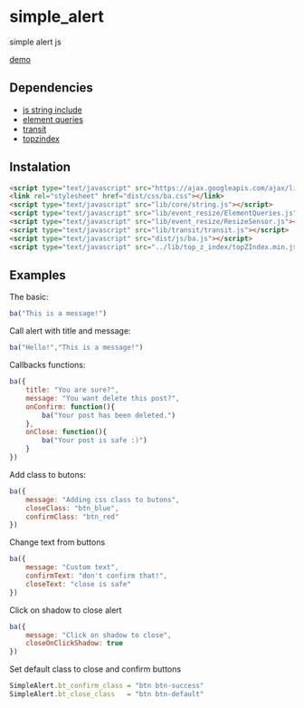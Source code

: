 # simple_alert

simple alert js

[demo](https://dev.thiago.pro/posts/2)

Dependencies
------------
- [js string include](https://dev.thiago.pro/js-string-include)
- [element queries](https://github.com/marcj/css-element-queries)
- [transit](http://ricostacruz.com/jquery.transit/)
- [topzindex](https://code.google.com/p/topzindex/)

Instalation
-----------

```html
<script type="text/javascript" src="https://ajax.googleapis.com/ajax/libs/jquery/2.1.3/jquery.min.js"></script>
<link rel="stylesheet" href="dist/css/ba.css"></link>
<script type="text/javascript" src="lib/core/string.js"></script>
<script type="text/javascript" src="lib/event_resize/ElementQueries.js"></script>
<script type="text/javascript" src="lib/event_resize/ResizeSensor.js"></script>
<script type="text/javascript" src="lib/transit/transit.js"></script>
<script type="text/javascript" src="dist/js/ba.js"></script>
<script type="text/javascript" src="../lib/top_z_index/topZIndex.min.js"></script>
```

Examples
--------
The basic:

```javascript
ba("This is a message!")
```
Call alert with title and message:

```javascript
ba("Hello!","This is a message!")
```
Callbacks functions:

```javascript
ba({
	title: "You are sure?",
	message: "You want delete this post?",
	onConfirm: function(){
		ba("Your post has been deleted.")
	},
	onClose: function(){
		ba("Your post is safe :)")
	}
})
```

Add class to butons:

```javascript
ba({
	message: "Adding css class to butons",
	closeClass: "btn_blue",
	confirmClass: "btn_red"
})
```

Change text from buttons

```javascript
ba({
	message: "Custom text",
	confirmText: "don't confirm that!",
	closeText: "close is safe"
})
```

Click on shadow to close alert

```javascript
ba({
	message: "Click on shadow to close",
	closeOnClickShadow: true
})
```

Set default class to close and confirm buttons

```javascript
SimpleAlert.bt_confirm_class = "btn btn-success"
SimpleAlert.bt_close_class   = "btn btn-default"
```
